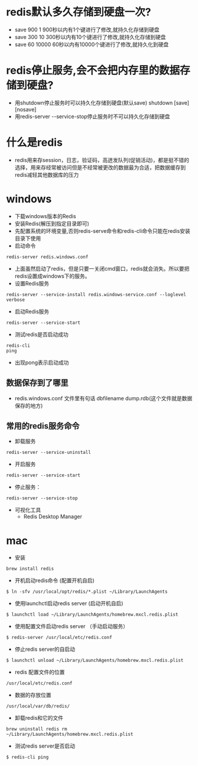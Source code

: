 # redis默认多久存储到硬盘一次?
* save 900 1 900秒以内有1个键进行了修改,就持久化存储到硬盘
* save 300 10 300秒以内有10个键进行了修改,就持久化存储到硬盘
* save 60 10000 60秒以内有10000个键进行了修改,就持久化到硬盘
 
# redis停止服务,会不会把内存里的数据存储到硬盘? 
* 用shutdown停止服务时可以持久化存储到硬盘(默认save) shutdown [save] [nosave] 
* 用redis-server --service-stop停止服务时不可以持久化存储到硬盘

# 什么是redis
* redis用来存session，日志，验证码，高迸发队列(促销活动)，都是挺不错的选择，用来存经常被访问但是不经常被更改的数据最为合适，把数据缓存到redis减轻其他数据库的压力

# windows
* 下载windows版本的Redis
* 安装Redis(解压到指定目录即可)  
* 先配置系统的环境变量,否则redis-serve命令和redis-cli命令只能在redis安装目录下使用
* 启动命令 
```
redis-server redis.windows.conf 
```
* 上面虽然启动了redis，但是只要一关闭cmd窗口，redis就会消失。所以要把redis设置成windows下的服务。 
* 设置Redis服务
```
redis-server --service-install redis.windows-service.conf --loglevel verbose
```
* 启动Redis服务
```
redis-server --service-start 
```
* 测试redis是否启动成功
```
redis-cli
ping
```
* 出现pong表示启动成功

## 数据保存到了哪里
* redis.windows.conf 文件里有句话 dbfilename dump.rdb(这个文件就是数据保存的地方) 

## 常用的redis服务命令
* 卸载服务
```
redis-server --service-uninstall
```
* 开启服务
```
redis-server --service-start 
```
* 停止服务：
```
redis-server --service-stop
```
* 可视化工具
  - Redis Desktop Manager 

# mac
* 安装
```
brew install redis 
```
* 开机启动redis命令 (配置开机自启)
```
$ ln -sfv /usr/local/opt/redis/*.plist ~/Library/LaunchAgents
```
* 使用launchctl启动redis server (启动开机自启)
```
$ launchctl load ~/Library/LaunchAgents/homebrew.mxcl.redis.plist 
```
* 使用配置文件启动redis server （手动启动服务）
```
$ redis-server /usr/local/etc/redis.conf 
```
* 停止redis server的自启动 
```
$ launchctl unload ~/Library/LaunchAgents/homebrew.mxcl.redis.plist 
```
* redis 配置文件的位置 
```
/usr/local/etc/redis.conf 
```
* 数据的存放位置
```
/usr/local/var/db/redis/
```
* 卸载redis和它的文件 
```
brew uninstall redis rm ~/Library/LaunchAgents/homebrew.mxcl.redis.plist 
```
* 测试redis server是否启动 
```
$ redis-cli ping 
```